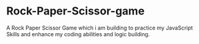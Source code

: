 # Rock-Paper-Scissor-game
A Rock Paper Scissor Game which i am building to practice my JavaScript Skills and enhance my coding abilities and logic building.
